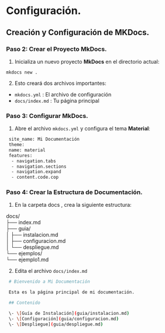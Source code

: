 # Configuración.

## Creación y Configuración de MKDocs.

### Paso 2: Crear el Proyecto MkDocs.

1. Inicializa un nuevo proyecto **MkDocs** en el directorio actual:

`mkdocs new .`

2. Esto creará dos archivos importantes:

- `mkdocs.yml` : El archivo de configuración
- `docs/index.md` : Tu página principal

### Paso 3: Configurar MkDocs.

1. Abre el archivo `mkdocs.yml` y configura el tema **Material**:

```bash
 site_name: Mi Documentación
 theme:
 name: material
 features:
  - navigation.tabs
  - navigation.sections
  - navigation.expand
  - content.code.cop
 ```

### Paso 4: Crear la Estructura de Documentación.

1. En la carpeta docs , crea la siguiente estructura:

 docs/  
 ├── index.md  
 ├── guia/  
 │  ├── instalacion.md  
 │  ├── configuracion.md  
 │  └── despliegue.md  
 └── ejemplos/  
    └── ejemplo1.md

2. Edita el archivo `docs/index.md`

```bash
 # Bienvenido a Mi Documentación

 Esta es la página principal de mi documentación.

 ## Contenido

 \- \[Guía de Instalación](guia/instalacion.md)
 \- \[Configuración](guia/configuracion.md)
 \- \[Despliegue](guia/despliegue.md)
 ```